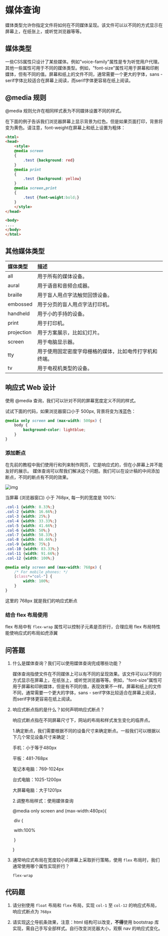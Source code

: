 # 媒体查询

媒体类型允许你指定文件将如何在不同媒体呈现。该文件可以以不同的方式显示在屏幕上，在纸张上，或听觉浏览器等等。

## 媒体类型

一些CSS属性只设计了某些媒体。例如"voice-family"属性是专为听觉用户代理。其他一些属性可用于不同的媒体类型。例如，"font-size"属性可用于屏幕和印刷媒体，但有不同的值。屏幕和纸上的文件不同，通常需要一个更大的字体，sans - serif字体比较适合在屏幕上阅读，而serif字体更容易在纸上阅读。

## @media 规则

@media 规则允许在相同样式表为不同媒体设置不同的样式。

在下面的例子告诉我们浏览器屏幕上显示背景为红色。但是如果页面打印，背景将变为黄色。请注意，font-weight在屏幕上和纸上设置为粗体：

```html
<html>
<head>
    <style>
    @media screen
    {
        .test {background: red}
    }
    @media print
    {
        .test {background: yellow}
    }
    @media screen,print
    {
        .test {font-weight:bold;}
    }
    </style>
</head>

<body>
....
</body>
</html>
```

## 其他媒体类型

| 媒体类型   | 描述                                                   |
| :--------- | :----------------------------------------------------- |
| all        | 用于所有的媒体设备。                                   |
| aural      | 用于语音和音频合成器。                                 |
| braille    | 用于盲人用点字法触觉回馈设备。                         |
| embossed   | 用于分页的盲人用点字法打印机。                         |
| handheld   | 用于小的手持的设备。                                   |
| print      | 用于打印机。                                           |
| projection | 用于方案展示，比如幻灯片。                             |
| screen     | 用于电脑显示器。                                       |
| tty        | 用于使用固定密度字母栅格的媒体，比如电传打字机和终端。 |
| tv         | 用于电视机类型的设备。                                 |

## 响应式 Web 设计

使用 @media 查询，我们可以针对不同的屏幕宽度定义不同的样式。

试试下面的代码，如果浏览器窗口小于 500px, 背景将变为浅蓝色：

```css
@media only screen and (max-width: 500px) {
    body {
        background-color: lightblue;
    }
}
```

### 添加断点

在先前的教程中我们使用行和列来制作网页，它是响应式的，但在小屏幕上并不能友好的展示。 媒体查询可以帮我们解决这个问题。我们可以在设计稿的中间添加断点，不同的断点有不同的效果。

![img](http://fe-base.books.mafengshe.com/%E5%89%8D%E7%AB%AF%E5%9F%BA%E7%A1%80/CSS/images/rwd_desktop.png)

当屏幕 (浏览器窗口) 小于 768px, 每一列的宽度是 100%:

```css
.col-1 {width: 8.33%;}
.col-2 {width: 16.66%;}
.col-3 {width: 25%;}
.col-4 {width: 33.33%;}
.col-5 {width: 41.66%;}
.col-6 {width: 50%;}
.col-7 {width: 58.33%;}
.col-8 {width: 66.66%;}
.col-9 {width: 75%;}
.col-10 {width: 83.33%;}
.col-11 {width: 91.66%;}
.col-12 {width: 100%;}

@media only screen and (max-width: 768px) {
    /* For mobile phones: */
    [class*="col-"] {
        width: 100%;
    }
}
```

这里的 768px 就是我们的响应式断点

### 结合 flex 布局使用

flex 布局中有 `flex-wrap` 属性可以控制子元素是否折行，合理应用 flex 布局特性能使响应式的布局如虎添翼



## 问答题

1. 什么是媒体查询？我们可以使用媒体查询完成哪些功能？

   媒体查询指使文件在不同媒体上可以有不同的呈现效果。该文件可以以不同的方式显示在屏幕上，在纸张上，或听觉浏览器等等。例如，"font-size"属性可用于屏幕和印刷媒体，但是有不同的值，表现效果不一样。屏幕和纸上的文件不同，通常需要一个更大的字体，sans - serif字体比较适合在屏幕上阅读，而serif字体更容易在纸上阅读。

2. 响应式断点指的是什么？如何声明响应式断点？

   响应式断点指在不同屏幕尺寸下，网站的布局和样式发生变化的临界点。

   1.确定断点，我们需要根据不同的设备尺寸来确定断点。一般我们可以根据以下几个常见设备尺寸来确定：

   手机：小于等于480px

   平板：481-768px

   笔记本电脑：769-1024px

   台式电脑：1025-1200px

   大屏幕电脑：大于1201px

   2.调整布局样式：使用媒体查询

   @media only screen and (max-width:480px){

   ​				div {

   ​						with:100%

   ​				}

   }

3. 通常响应式布局在宽度较小的屏幕上采取折行策略，使用 `flex` 布局时，我们通常使用哪个属性实现折行？

    `flex-wrap`

## 代码题

1. 请分别使用 `float` 布局和 `flex` 布局，实现 `col-1` 至 `col-12` 的响应式布局，响应式断点为 `768px`

   

2. 请实现[这个](http://www.runoob.com/try/try2.php?filename=bootstrap3-navbar-default)导航条效果，注意：html 结构可以改变，**不得**使用 bootstrap 库实现，需自己手写全部样式。自行改变浏览器大小，观察 nav 的响应式变化。